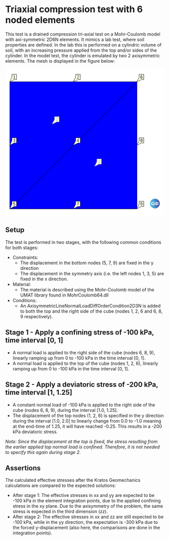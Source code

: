 # Triaxial compression test with 6 noded elements

This test is a drained compression tri-axial test on a Mohr-Coulomb model with axi-symmetric 2D6N elements. It mimics a
lab test, where soil properties are defined.
In the lab this is performed on a cylindric volume of soil, with an increasing pressure applied from the top and/or
sides of the cylinder. In the model test, the cylinder is emulated by two 2 axisymmetric elements. The mesh is displayed
in the figure below:

![MeshStructure](MeshStructure.png)

## Setup

The test is performed in two stages, with the following common conditions for both stages:

- Constraints:
    - The displacement in the bottom nodes (5, 7, 9) are fixed in the y direction
    - The displacement in the symmetry axis (i.e. the left nodes 1, 3, 5) are fixed in the x direction.
- Material:
    - The material is described using the Mohr-Coulomb model of the UMAT library found in MohrCoulomb64.dll
- Conditions:
    - An AxisymmetricLineNormalLoadDiffOrderCondition2D3N is added to both the top and the right side of the cube (nodes
      1, 2,
      6 and 6, 8, 9 respectively).

## Stage 1 - Apply a confining stress of -100 kPa, time interval \[0, 1\]

- A normal load is applied to the right side of the cube (nodes 6, 8, 9), linearly ramping up from 0 to -100 kPa in the
  time interval \[0, 1\].
- A normal load is applied to the top of the cube (nodes 1, 2, 6), linearly ramping up from 0 to -100 kPa in the
  time interval \[0, 1\].

## Stage 2 - Apply a deviatoric stress of -200 kPa, time interval \[1, 1.25\]

- A constant normal load of -100 kPa is applied to the right side of the cube (nodes 6, 8, 9), during the interval
  \[1.0, 1.25\].
- The displacement of the top nodes (1, 2, 6) is specified in the y direction during the interval \[1.0, 2.0\] to
  linearly change from 0.0 to -1.0 meaning at the end-time of 1.25, it will have reached -0.25. This results in a -200
  kPa deviatoric stress.

_Note: Since the displacement at the top is fixed, the stress resulting from the earlier applied top normal load is
confined. Therefore, it is not needed to specify this again during stage 2._

## Assertions

The calculated effective stresses after the Kratos Geomechanics calculations are compared to the expected solutions:

- After stage 1: The effective stresses in xx and yy are expected to be -100 kPa in the element integration
  points, due to the applied confining stress in the xy plane. Due to the axisymmetry of the problem, the same stress is
  expected in the third dimension (zz).
- After stage 2: The effective stresses in xx and zz are still expected to be -100 kPa, while in the yy direction, the
  expectation is -300 kPa due to the forced y-displacement (also here, the comparisons are done in the integration
  points).
